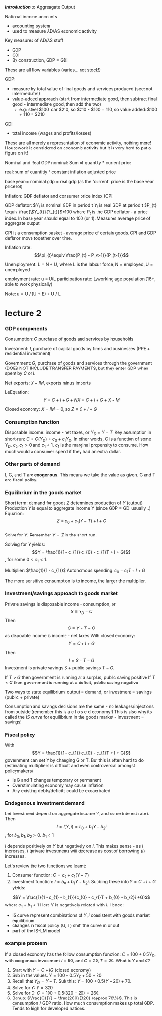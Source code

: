***Introduction*** to Aggreagate Output

National income accounts 
- accounting system
- used to measure AD/AS economic activity 


Key measures of AD/AS stuff
- GDP 
- GDI 
- By construction, GDP = GDI

These are all flow variables (varies... not stock!)

GDP:
- measure by total value of final goods and services produced (see: not intermediate!) 
- value-added approach (start from intermediate good, then subtract final good - intermediate good, then add the two)
	- e.g: steel $100, car $210, so $210 - $100 = 110, so value added: $100 + 110 = $210

GDI
- total income (wages and profits/losses) 

These are all merely a representation of economic activity, nothing more! Housework is considered an economic activity but it is very hard to put a figure on it! 

Nominal and Real GDP
nominal: Sum of quantity * current price  

real: sum of quantitiy * constant inflation adjusted price 

base year:= nominal gdp = real gdp (as the 'current' price is the base year price lol) 

Inflation: GDP deflator and consumer price index (CPI)

GDP deflator: $\$Y_{t}$ is nominal GDP in period t 
$Y_{t}$ is real GDP at period t 
$P_{t} \equiv \frac{\$Y_{t}}{Y_{t}}$*100 where $P_{t}$ is the GDP deflator - a price index. In base year should equal to 100 (or 1).
Measures average price of aggregate output 

CPI is a consumption basket - average price of certain goods. CPI and GDP deflator move together over time.

Inflation rate: $$\pi_{t}\equiv \frac{P_{t} - P_{t-1}}{P_{t-1}}$$


Unemployment: 
L = N + U, where L is the labour force, N = employed, U = unemployed

employment rate: u = U/L 
participation rate: L/working age population (16+, able to work physically)

Note: u = U / (U + E) = U / L 

<h1>lecture 2</h1>
<h3>GDP components</h3>

Consumption: $C$ purchase of goods and services by households

Investment: $I$, purchase of capital goods by firms and businesses (PPE + residential investment) 

Government: $G$, purchase of goods and services through the government (DOES NOT INCLUDE TRANSFER PAYMENTS, but they enter GDP when spent by $C$ or $I$. 

Net exports: $X - IM$, exports minus imports 

LeEquation: $$Y = C + I + G + NX = C + I + G + X - M$$

Closed economy: $X = IM = 0$, so $Z \equiv C + I + G$

<h3>Consumption function</h3>

Disposable income: income - net taxes, or $Y_{D} = Y - T$. 
Key assumption in short-run: $C = C(Y_{D}) = c_{0} + c_{1}Y_{D}$. In other words, C is a function of some $Y_{D}$. $c_{0}, c_{1} > 0$ and $c_{1} < 1$. 
$c_{1}$ is the marginal propensity to consume. How much would a consumer spend if they had an extra dollar. 

<h3>Other parts of demand</h3> 

I, G, and T are <b>exogenous</b>. This means we take the value as given.
G and T are fiscal policy. 

<h3>Equilibrium in the goods market</h3> 

Short term: demand for goods $Z$ determines production of $Y$ (output)
Production $Y$ is equal to aggregate income Y (since GDP = GDI usually...)
Equation: $$Z = c_{0} + c_{1}(Y -T) + I + G$$  
Solve for $Y$. Remember $Y = Z$ in the short run. 

Solving for $Y$ yields:
$$Y = \frac{1}{1 - c_{1}}(c_{0} - c_{1}T + I + G)$$, for some $0 < c_{1} < 1$.

Multiplier: $\frac{1}{1 - c_{1}}$ 
Autonomous spending: $c_{0} - c_{1}T + I + G$

The more sensitive consumption is to income, the larger the multiplier.

<h3>Investment/savings approach to goods market</h3> 

Private savings is disposable income - consumption, or $$S \equiv Y_{D} - C$$ 
Then, $$S \equiv Y - T - C $$ as dispoable income is income - net taxes 
With closed economy: $$Y = C + I + G$$ 

Then, $$I = S + T - G$$ 
Investment is private savings S + public savings $T - G$. 

If $T > G$ then government is running at a surplus, public saving positive
If $T < G$ then government is running at a deficit, public saving negative 

Two ways to state equilibrium: output = demand, or investment = savings (public + private) 

Consumption and savings decisions are the same - no leakages/injections from outside (remember this is a c l o s e d economy!) 
This is also why its called the *IS curve* for equilibrium in the goods market - investment = savings! 

<h3>Fiscal policy</h3> 

With $$Y = \frac{1}{1 - c_{1}}(c_{0} - c_{1}T + I + G)$$ government can set Y by changing G or T. But this is often hard to do (estimating multipliers is difficult and even controversial amongst policymakers) 
- Is G and T changes temporary or permanent 
- Overstimulating economy may cause inflation
- Any existing debts/deficits could be excaerbated  

<h3>Endogenous investment demand</h3> 

Let investment depend on aggregate income $Y$, and some interest rate $i$. Then:
$$I = I(Y,i) = b_{0} + b_{1}Y - b_{2}i$$, for $b_{0}, b_{1}, b_{2} > 0$.
$b_{1} < 1$ 

$I$ depends positively on $Y$ but negatively on $i$. This makes sense - as $i$ increases, $I$ (private investment) will decrease as cost of borrowing ($i$) increases.

Let's review the two functions we learnt:
1. Consumer function: $C = c_{0} +c_{1}(Y-T)$ 
2. Investment function: $I = b_{0} + b_{1}Y - b_{2}i$. Subbing these into $Y = C + I +G$ yields:

$$Y = \frac{1}{1 - c_{1} - b_{1}}(c_{0} - c_{1}T + b_{0} - b_{2}i +G)$$
where $c_{1} + b_{1} <1$
Here Y is negatively related with $i$. 
Hence: 
- IS curve represent combinations of ${Y, i}$ consistent with goods market equilibrium 
- changes in fiscal policy (G, T) shift the curve in or out 
- part of the IS-LM model 

<h3>example problem</h3> 

If a closed economy has the follow consumption function: $C = 100 +0.5Y_{D}$, with exogenous investment $I = 50$, and $G = 20, T =20$. What is $Y$ and $C$?

1. Start with $Y = C + I  G$ (closed economy) 
2. Sub in the values. $Y = 100 + 0.5Y_{D} +50 + 20$
3. Recall that $Y_{D} = Y - T$. Sub this: $Y = 100 + 0.5(Y - 20) + 70$.
4. Solve for Y: $Y = 320$
5. Solve for C: $C = 100 + 0.5(320 - 20) = 260$.
6. Bonus: $\frac{C}{Y} = \frac{260}{320} \approx 78\%$. This is consumption / GDP ratio. How much consumption makes up total GDP. Tends to high for developed nations. 